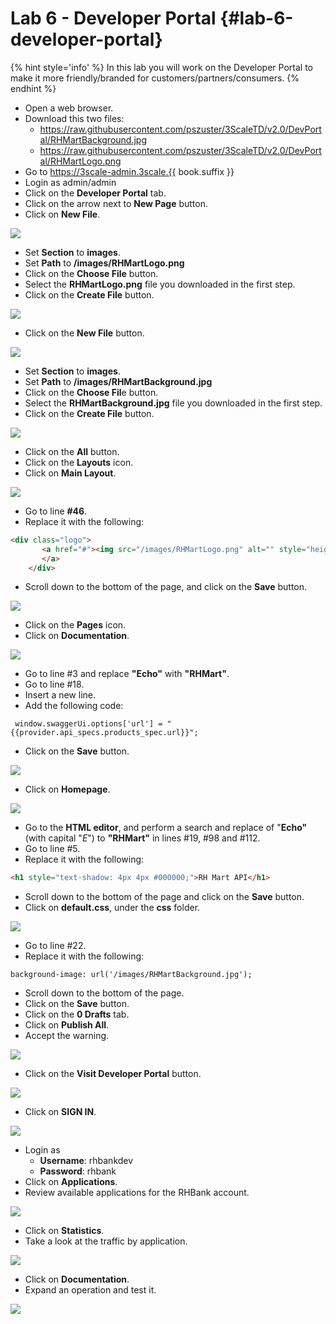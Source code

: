 # Lab 6 - Developer Portal {#lab-6-developer-portal}

{% hint style='info' %}
In this lab you will work on the Developer Portal to make it more friendly/branded for customers/partners/consumers.
{% endhint %}

* Open a web browser.
* Download this two files:
    * https://raw.githubusercontent.com/pszuster/3ScaleTD/v2.0/DevPortal/RHMartBackground.jpg
    * https://raw.githubusercontent.com/pszuster/3ScaleTD/v2.0/DevPortal/RHMartLogo.png
* Go to https://3scale-admin.3scale.{{ book.suffix }}
* Login as admin/admin
* Click on the **Developer Portal** tab.
* Click on the arrow next to **New Page** button.
* Click on **New File**.

![](images/image20.png)

* Set **Section** to **images**.
* Set **Path** to **/images/RHMartLogo.png**
* Click on the **Choose File** button.
* Select the **RHMartLogo.png** file you downloaded in the first step.
* Click on the **Create File** button.

![](images/image13.png)

* Click on the **New File** button.

![](images/image119.png)

* Set **Section** to **images**.
* Set **Path** to **/images/RHMartBackground.jpg**
* Click on the **Choose Fil**e button.
* Select the **RHMartBackground.jpg** file you downloaded in the first step.
* Click on the **Create File** button.

![](images/image199.png)

* Click on the **All** button.
* Click on the **Layouts** icon.
* Click on **Main Layout**.

![](images/image99.png)

* Go to line **#46**.
* Replace it with the following:

```html
<div class="logo">
       <a href="#"><img src="/images/RHMartLogo.png" alt="" style="height:100px; width:150px;">
       </a>
    </div>
```

* Scroll down to the bottom of the page, and click on the **Save** button.

![](assets/Selection_352.png)

* Click on the **Pages** icon.
* Click on **Documentation**.

![](images/image151.png)

* Go to line #3 and replace **"Echo"** with **"RHMart"**.
* Go to line #18.
* Insert a new line.
* Add the following code:

```
 window.swaggerUi.options['url'] = "{{provider.api_specs.products_spec.url}}";
```

* Click on the **Save** button.

![](assets/Selection_351.png)

* Click on **Homepage**.

![](images/image11.png)

* Go to the **HTML editor**, and perform a search and replace of "**Echo"** (with capital "_E_") to **"RHMart"** in lines #19, #98 and #112.
* Go to line #5.
* Replace it with the following:

```html
<h1 style="text-shadow: 4px 4px #000000;">RH Mart API</h1>
```

* Scroll down to the bottom of the page and click on the **Save** button.
* Click on **default.css**, under the **css** folder.

![](images/image146.png)

* Go to line #22.
* Replace it with the following:


```
background-image: url('/images/RHMartBackground.jpg');
```

* Scroll down to the bottom of the page.
* Click on the **Save** button.
* Click on the **0 Drafts** tab.
* Click on **Publish All**.
* Accept the warning.

![](images/image193.png)

* Click on the **Visit Developer Portal** button.

![](assets/Selection_353.png)

* Click on **SIGN IN**.

![](images/image135.png)

* Login as
    * **Username**: rhbankdev
    * **Password**: rhbank
* Click on **Applications**.
* Review available applications for the RHBank account.

![](assets/Selection_354.png)

* Click on **Statistics**.
* Take a look at the traffic by application.

![](assets/Selection_356.png)

* Click on **Documentation**.
* Expand an operation and test it.

![](assets/Selection_355.png)